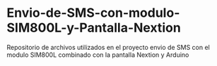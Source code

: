 # Envio-de-SMS-con-modulo-SIM800L-y-Pantalla-Nextion
Repositorio de archivos utilizados en el proyecto envio de SMS con el modulo SIM800L combinado con la pantalla Nextion y Arduino
